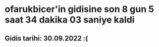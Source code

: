 # ofarukbicer'in gidisine son 8 gun 5 saat 34 dakika 03 saniye kaldi

## Gidis tarihi: 30.09.2022 :(